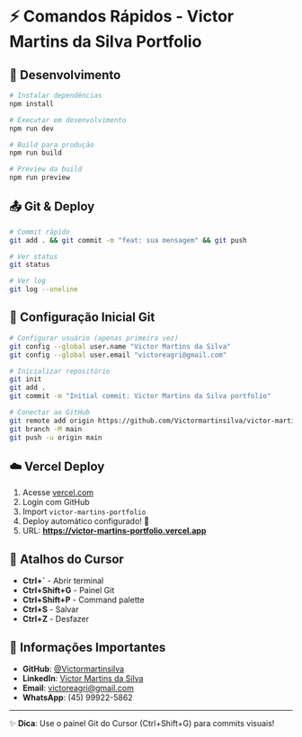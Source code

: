 # ⚡ Comandos Rápidos - Victor Martins da Silva Portfolio

## 🚀 Desenvolvimento

```bash
# Instalar dependências
npm install

# Executar em desenvolvimento
npm run dev

# Build para produção
npm run build

# Preview da build
npm run preview
```

## 📤 Git & Deploy

```bash
# Commit rápido
git add . && git commit -m "feat: sua mensagem" && git push

# Ver status
git status

# Ver log
git log --oneline
```

## 🔧 Configuração Inicial Git

```bash
# Configurar usuário (apenas primeira vez)
git config --global user.name "Victor Martins da Silva"
git config --global user.email "victoreagri@gmail.com"

# Inicializar repositório
git init
git add .
git commit -m "Initial commit: Victor Martins da Silva portfolio"

# Conectar ao GitHub
git remote add origin https://github.com/Victormartinsilva/victor-martins-portfolio.git
git branch -M main
git push -u origin main
```

## ☁️ Vercel Deploy

1. Acesse [vercel.com](https://vercel.com)
2. Login com GitHub
3. Import `victor-martins-portfolio`
4. Deploy automático configurado! 🎉
5. URL: **https://victor-martins-portfolio.vercel.app**

## 📝 Atalhos do Cursor

- **Ctrl+`** - Abrir terminal
- **Ctrl+Shift+G** - Painel Git
- **Ctrl+Shift+P** - Command palette
- **Ctrl+S** - Salvar
- **Ctrl+Z** - Desfazer

## 🎯 Informações Importantes

- **GitHub**: [@Victormartinsilva](https://github.com/Victormartinsilva)
- **LinkedIn**: [Victor Martins da Silva](https://www.linkedin.com/in/victor-martins-da-silva-a111ba190/)
- **Email**: victoreagri@gmail.com
- **WhatsApp**: (45) 99922-5862

---
✨ **Dica**: Use o painel Git do Cursor (Ctrl+Shift+G) para commits visuais!